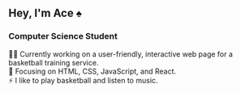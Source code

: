 <h2>Hey, I'm Ace ♠️</h2>

<h3>Computer Science Student</h3>

👨‍💻 Currently working on a user-friendly, interactive web page for a basketball training service.<br>
🌱 Focusing on HTML, CSS, JavaScript, and React.<br>
⚡ I like to play basketball and listen to music.

<!--
**acea3/acea3** is a ✨ _special_ ✨ repository because its `README.md` (this file) appears on your GitHub profile.

Here are some ideas to get you started:

- 🔭 I’m currently working on ...
- 🌱 I’m currently learning ...
- 👯 I’m looking to collaborate on ...
- 🤔 I’m looking for help with ...
- 💬 Ask me about ...
- 📫 How to reach me: ...
- 😄 Pronouns: ...
- ⚡ Fun fact: ...
-->
